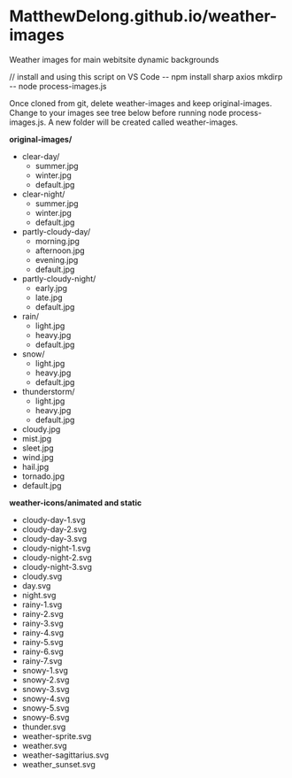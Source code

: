 # MatthewDelong.github.io/weather-images
Weather images for main webitsite dynamic backgrounds

// install and using this script on VS Code
-- npm install sharp axios mkdirp
-- node process-images.js


Once cloned from git, delete weather-images and keep original-images. Change to your images see tree below before running node process-images.js. A new folder will be created called weather-images.

**original-images/**
  - clear-day/ 
    - summer.jpg
    - winter.jpg
    - default.jpg
- clear-night/
    - summer.jpg
    - winter.jpg
    - default.jpg
- partly-cloudy-day/
    - morning.jpg
    - afternoon.jpg
    - evening.jpg
    - default.jpg
- partly-cloudy-night/
    - early.jpg
    - late.jpg
    - default.jpg
- rain/
    - light.jpg
    - heavy.jpg
    - default.jpg
- snow/
    - light.jpg
    - heavy.jpg
    - default.jpg
- thunderstorm/
    - light.jpg
    - heavy.jpg
    - default.jpg
- cloudy.jpg
- mist.jpg
- sleet.jpg
- wind.jpg
- hail.jpg
- tornado.jpg
- default.jpg
  
**weather-icons/animated and static**
  - cloudy-day-1.svg
  - cloudy-day-2.svg
  - cloudy-day-3.svg
  - cloudy-night-1.svg
  - cloudy-night-2.svg
  - cloudy-night-3.svg
  - cloudy.svg
  - day.svg
  - night.svg
  - rainy-1.svg
  - rainy-2.svg
  - rainy-3.svg
  - rainy-4.svg
  - rainy-5.svg
  - rainy-6.svg
  - rainy-7.svg
  - snowy-1.svg
  - snowy-2.svg
  - snowy-3.svg
  - snowy-4.svg
  - snowy-5.svg
  - snowy-6.svg
  - thunder.svg
  - weather-sprite.svg
  - weather.svg 
  - weather-sagittarius.svg
  - weather_sunset.svg
